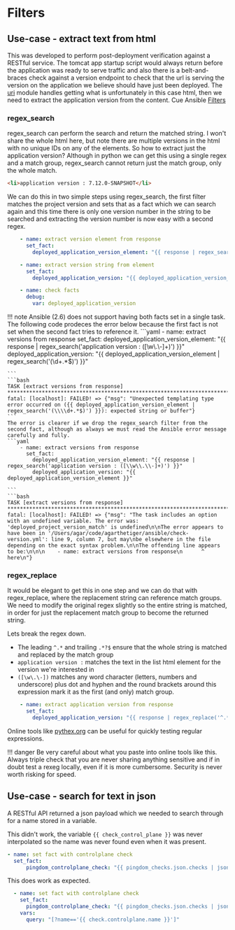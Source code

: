 # Filters

## Use-case - extract text from html
This was developed to perform post-deployment verification against a RESTful service. The tomcat app startup script would always return before the application was ready to serve traffic and also there is a belt-and-braces check against a version endpoint to check that the url is serving the version on the application we believe should have just been deployed. The [uri](https://docs.ansible.com/ansible/latest/modules/uri_module.html) module handles getting what is unfortunately in this case html, then we need to extract the application version from the content. Cue Ansible [Filters](https://docs.ansible.com/ansible/latest/user_guide/playbooks_filters.html#regular-expression-filters)

### regex_search
regex_search can perform the search and return the matched string. I won't share the whole html here, but note there are multiple versions in the html with no unique IDs on any of the elements. So how to extract just the application version? Although in python we can get this using a single regex and a match group, regex_search cannot return just the match group, only the whole match.

```html
<li>application version : 7.12.0-SNAPSHOT</li>
```

We can do this in two simple steps using regex_search, the first filter matches the project version and sets that as a fact which we can search again and this time there is only one version number in the string to be searched and extracting the version number is now easy with a second regex.

```yaml
    - name: extract version element from response
      set_fact:
        deployed_application_version_element: "{{ response | regex_search('application version : ([\\w\\.\\-]+)') }}"

    - name: extract version string from element
      set_fact:
        deployed_application_version: "{{ deployed_application_version_element | regex_search('(\\d+.*$)') }}"

    - name: check facts
      debug:
        var: deployed_application_version
```

!!! note
    Ansible (2.6) does not support having both facts set in a single task. The following code prodeces the error below because the first fact is not set when the second fact tries to reference it. 
    ```yaml
        - name: extract versions from response
          set_fact:
            deployed_application_version_element: "{{ response | regex_search('application version : ([\\w\\.\\-]+)') }}"
            deployed_application_version: "{{ deployed_application_version_element | regex_search('(\\d+.*$)') }}"

    ```
    ```bash
    TASK [extract versions from response]  *****************************************************************************************
    fatal: [localhost]: FAILED! => {"msg": "Unexpected templating type error occurred on ({{ deployed_application_version_element | regex_search('(\\\\d+.*$)') }}): expected string or buffer"}
    ```
    The error is clearer if we drop the regex_search filter from the second fact, although as always we must read the Ansible error message carefully and fully.
    ```yaml
        - name: extract versions from response
          set_fact:
            deployed_application_version_element: "{{ response | regex_search('application version : ([\\w\\.\\-]+)') }}"
            deployed_application_version: "{{ deployed_application_version_element }}"

    ```
    ```bash
    TASK [extract versions from response] *****************************************************************************************
    fatal: [localhost]: FAILED! => {"msg": "The task includes an option with an undefined variable. The error was: 'deployed_project_version_match' is undefined\n\nThe error appears to have been in '/Users/agar/code/agarthetiger/ansible/check-version.yml': line 9, column 7, but may\nbe elsewhere in the file depending on the exact syntax problem.\n\nThe offending line appears to be:\n\n\n    - name: extract versions from response\n      ^ here\n"}

### regex_replace
It would be elegant to get this in one step and we can do that with regex_replace, where the replacement string can reference match groups. We need to modify the original regex slightly so the entire string is matched, in order for just the replacement match group to become the returned string. 

Lets break the regex down.

* The leading `^.*` and trailing `.*?$` ensure that the whole string is matched and replaced by the match group
* `application version :` matches the text in the list html element for the version we're interested in 
* `([\w\.\-])` matches any word character (letters, numbers and underscore) plus dot and hyphen and the round brackets around this expression mark it as the first (and only) match group.

```yaml
    - name: extract application version from response
      set_fact:
        deployed_application_version: "{{ response | regex_replace('^.*application version : ([\\w\\.\\-]+).*?$', '\\1') }}"
```

Online tools like [pythex.org](https://pythex.org/) can be useful for quickly testing regular expressions. 

!!! danger
    Be very careful about what you paste into online tools like this. Always triple check that you are never sharing anything sensitive and if in doubt test a rexeg locally, even if it is more cumbersome. Security is never worth risking for speed. 

## Use-case - search for text in json

A RESTful API returned a json payload which we needed to search through for a name stored in a variable. 

This didn't work, the variable `{{ check_control_plane }}` was never interpolated so the name was never found even when it was present. 

```yaml
- name: set fact with controlplane check
  set_fact:
      pingdom_controlplane_check: "{{ pingdom_checks.json.checks | json_query('[?name==`{{ check_controlplane_name }}`]') | list }}"
```

This does work as expected.

```yaml
  - name: set fact with controlplane check
    set_fact:
      pingdom_controlplane_check: "{{ pingdom_checks.json.checks | json_query(query) | list }}"
    vars:
      query: "[?name=='{{ check.controlplane.name }}']"
```
